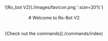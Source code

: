 <div style="text-align: center">
![Ro_bot V2](./images/favicon.png ':size=20%')<br><br>
# Welcome to Ro-Bot V2<br>
<br>
<br>
[Check out the commands](./commands/index)
</div>